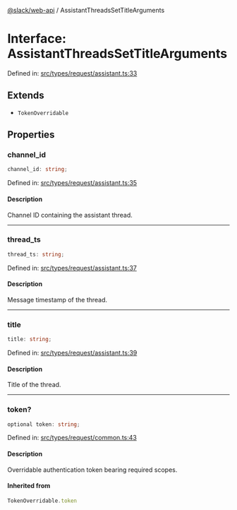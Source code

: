 [@slack/web-api](../index.md) / AssistantThreadsSetTitleArguments

# Interface: AssistantThreadsSetTitleArguments

Defined in: [src/types/request/assistant.ts:33](https://github.com/slackapi/node-slack-sdk/blob/main/packages/web-api/src/types/request/assistant.ts#L33)

## Extends

- `TokenOverridable`

## Properties

### channel\_id

```ts
channel_id: string;
```

Defined in: [src/types/request/assistant.ts:35](https://github.com/slackapi/node-slack-sdk/blob/main/packages/web-api/src/types/request/assistant.ts#L35)

#### Description

Channel ID containing the assistant thread.

***

### thread\_ts

```ts
thread_ts: string;
```

Defined in: [src/types/request/assistant.ts:37](https://github.com/slackapi/node-slack-sdk/blob/main/packages/web-api/src/types/request/assistant.ts#L37)

#### Description

Message timestamp of the thread.

***

### title

```ts
title: string;
```

Defined in: [src/types/request/assistant.ts:39](https://github.com/slackapi/node-slack-sdk/blob/main/packages/web-api/src/types/request/assistant.ts#L39)

#### Description

Title of the thread.

***

### token?

```ts
optional token: string;
```

Defined in: [src/types/request/common.ts:43](https://github.com/slackapi/node-slack-sdk/blob/main/packages/web-api/src/types/request/common.ts#L43)

#### Description

Overridable authentication token bearing required scopes.

#### Inherited from

```ts
TokenOverridable.token
```
